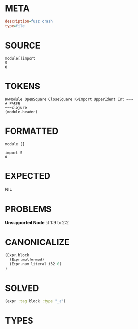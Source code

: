 # META
~~~ini
description=fuzz crash
type=file
~~~
# SOURCE
~~~roc
module[]import
S
0
~~~
# TOKENS
~~~text
KwModule OpenSquare CloseSquare KwImport UpperIdent Int ~~~
# PARSE
~~~clojure
(module-header)
~~~
# FORMATTED
~~~roc
module []

import S
0
~~~
# EXPECTED
NIL
# PROBLEMS
**Unsupported Node**
at 1:9 to 2:2

# CANONICALIZE
~~~clojure
(Expr.block
  (Expr.malformed)
  (Expr.num_literal_i32 0)
)
~~~
# SOLVED
~~~clojure
(expr :tag block :type "_a")
~~~
# TYPES
~~~roc
~~~
